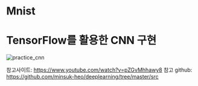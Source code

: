 # Mnist

# 

# TensorFlow를 활용한 CNN 구현
![practice_cnn](https://user-images.githubusercontent.com/55703579/113897928-577d7e80-9806-11eb-996a-8e5989ad8def.png)

참고사이트: https://www.youtube.com/watch?v=pZGvMhhawy8
참고 github: https://github.com/minsuk-heo/deeplearning/tree/master/src
